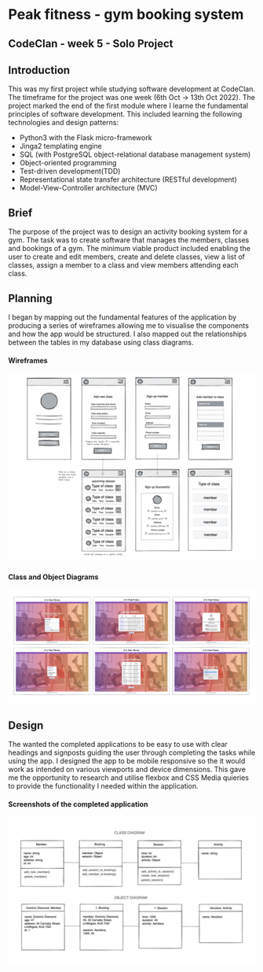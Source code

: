 # Peak fitness - gym booking system

## CodeClan - week 5 - Solo Project

## Introduction
This was my first project while studying software development at CodeClan. The timeframe for the project was one week (6th Oct -> 13th Oct 2022). The project marked the end of the first module where I learne the fundamental principles of software development. This included learning the following technologies and design patterns:
- Python3 with the Flask micro-framework
- Jinga2 templating engine
- SQL (with PostgreSQL object-relational database management system)
- Object-oriented programming
- Test-driven development(TDD)
- Representational state transfer architecture (RESTful development)
- Model-View-Controller architecture (MVC)

## Brief

The purpose of the project was to design an activity booking system for a gym. The task was to create software that manages the members, classes and bookings of a gym. The minimum viable product included enabling the user to create and edit members, create and delete classes, view a list of classes, assign a member to a class and view members attending each class.

## Planning

I began by mapping out the fundamental features of the application by producing a series of wireframes allowing me to visualise the components and how the app would be structured. I also mapped out the relationships between the tables in my database using class diagrams.

#### Wireframes

<img src="https://github.com/ST3V3NP3RRY/Peak_fitness_gym_app/blob/main/Wireframes.png">

#### Class and Object Diagrams
<img src="https://github.com/ST3V3NP3RRY/Peak_fitness_gym_app/blob/main/Group%20Screenshots.png">

## Design 

The wanted the completed applications to be easy to use with clear headings and signposts guiding the user through completing the tasks while using the app. I designed the app  to be mobile responsive so the it would work as intended on various viewports and device dimensions. This gave me the opportunity to research and utilise flexbox and CSS Media quieries to provide the functionality I needed within the application.

#### Screenshots of the completed application

<img src="https://github.com/ST3V3NP3RRY/Peak_fitness_gym_app/blob/main/Class%20Diagram.png" >




